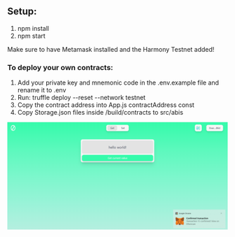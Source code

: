 ## Setup:

1. npm install
2. npm start

Make sure to have Metamask installed and the Harmony Testnet added!

### To deploy your own contracts:

1. Add your private key and mnemonic code in the .env.example file and rename it to .env
2. Run: truffle deploy --reset --network testnet
3. Copy the contract address into App.js contractAddress const
4. Copy Storage.json files inside /build/contracts to src/abis

![Demo](/src/images/demo.PNG)
